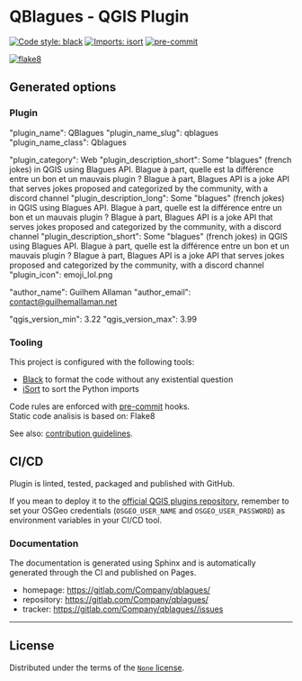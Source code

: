 # QBlagues - QGIS Plugin

[![Code style: black](https://img.shields.io/badge/code%20style-black-000000.svg)](https://github.com/psf/black)
[![Imports: isort](https://img.shields.io/badge/%20imports-isort-%231674b1?style=flat&labelColor=ef8336)](https://pycqa.github.io/isort/)
[![pre-commit](https://img.shields.io/badge/pre--commit-enabled-brightgreen?logo=pre-commit&logoColor=white)](https://github.com/pre-commit/pre-commit)


[![flake8](https://img.shields.io/badge/linter-flake8-green)](https://flake8.pycqa.org/)

## Generated options

### Plugin

"plugin_name": QBlagues
"plugin_name_slug": qblagues
"plugin_name_class": Qblagues

"plugin_category": Web
"plugin_description_short": Some "blagues" (french jokes) in QGIS using Blagues API. Blague à part, quelle est la différence entre un bon et un mauvais plugin ? Blague à part, Blagues API is a joke API that serves jokes proposed and categorized by the community, with a discord channel
"plugin_description_long": Some "blagues" (french jokes) in QGIS using Blagues API. Blague à part, quelle est la différence entre un bon et un mauvais plugin ? Blague à part, Blagues API is a joke API that serves jokes proposed and categorized by the community, with a discord channel
"plugin_description_short": Some "blagues" (french jokes) in QGIS using Blagues API. Blague à part, quelle est la différence entre un bon et un mauvais plugin ? Blague à part, Blagues API is a joke API that serves jokes proposed and categorized by the community, with a discord channel
"plugin_icon": emoji_lol.png

"author_name": Guilhem Allaman
"author_email": contact@guilhemallaman.net

"qgis_version_min": 3.22
"qgis_version_max": 3.99

### Tooling

This project is configured with the following tools:

- [Black](https://black.readthedocs.io/en/stable/) to format the code without any existential question
- [iSort](https://pycqa.github.io/isort/) to sort the Python imports

Code rules are enforced with [pre-commit](https://pre-commit.com/) hooks.  
Static code analisis is based on: Flake8

See also: [contribution guidelines](CONTRIBUTING.md).

## CI/CD

Plugin is linted, tested, packaged and published with GitHub.

If you mean to deploy it to the [official QGIS plugins repository](https://plugins.qgis.org/), remember to set your OSGeo credentials (`OSGEO_USER_NAME` and `OSGEO_USER_PASSWORD`) as environment variables in your CI/CD tool. 


### Documentation

The documentation is generated using Sphinx and is automatically generated through the CI and published on Pages.

- homepage: <https://gitlab.com/Company/qblagues/>
- repository: <https://gitlab.com/Company/qblagues/>
- tracker: <https://gitlab.com/Company/qblagues//issues>

----

## License

Distributed under the terms of the [`None` license](LICENSE).
